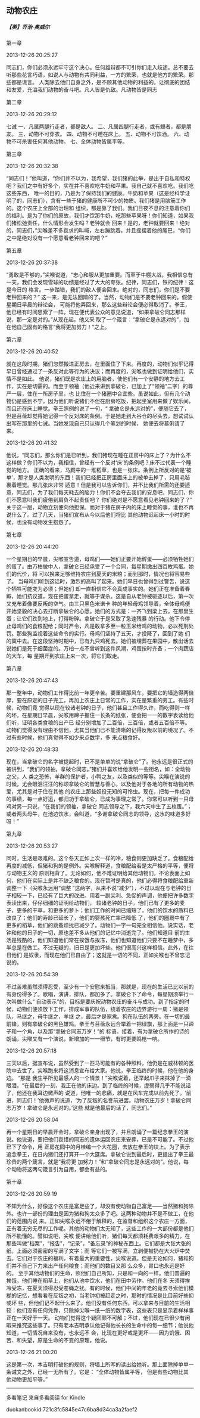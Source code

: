 ## 动物农庄

##### 【英】乔治·奥威尔

  

  第一章

  

2013-12-26 20:25:27

同志们，你们必须永远牢守这个决心。任何雄辩都不可引你们走入歧途。总不要去听那些花言巧语，如说人与动物有共同利益，一方的繁荣，也就是他方的繁荣。那些都是谎言。
人类除去他们自身之外，是不顾其他动物的利益的。让彻底的团结和友爱，充溢我们动物的奋斗吧。凡人皆是仇敌。凡动物皆是同志

  

  第二章

  

2013-12-26 20:29:12

七诫 一、凡属两腿行走者，都是敌人。 二、凡属四腿行走者，或有翅者，都是朋友。 三、动物不可穿衣。 四、动物不可睡在床上。 五、动物不可饮酒。
六、动物不可杀害任何其他动物。 七、全体动物皆属平等。

  

  第三章

  

2013-12-26 20:32:38

“同志们！”他叫道，“你们并不以为，我希望，我们猪的此举，是出于自私和特权吧？我们之中有好多个，实在并不喜欢吃牛奶和苹果。我自己就不喜欢吃。我们吃这些东西，
唯一的目的，乃是为了保持我们的健康。牛奶和苹果（这是经科学证明了的，同志们），含有一些于猪的健康所不可少的物质。我们猪是用脑筋工作的。这个农庄上全部的治理和
组织，都是靠了我们。我们日夜不息的注意着你们的福利。是为了你们的原故，我们才饮那牛奶，吃那些苹果呀！你们知道，如果我们猪松弛责任，什么情形会发生吗？老钟就会
回来！是的，老钟就要回来！绝对的，同志们，”尖喉差不多哀求的叫喊，左右蹦跳着，并且摇摆着他的尾巴，“你们之中是绝对没有一个愿意看老钟回来的吧？”

  

  第五章

  

2013-12-26 20:37:38

“勇敢是不够的，”尖喉说道，“忠心和服从更加重要。而至于牛棚大战，我相信总有一天，我们会发现雪球的功绩是经过了大大的夸张。纪律，同志们，铁的纪律！这是今日的
格言。一步踏错，我们的敌人便会回来。绝对的，同志们，你们是不要老钟回来的？” 这一来，是无法回辩的了。当然，动物们是不要老钟回来的。假使星期日早晨的辩论会，
可能将他弄回来，那么这些辩论会便必得取消了。拳王，他已经有时间思索了一阵，现在便代表公众的意见说道，“如果拿破仑同志那样说，那一定是对的。”从现在起，他又采
取了一个箴言：“拿破仑是永远对的”，加在他自己固有的格言“我将更加努力！”之上。

  

  第六章

  

2013-12-26 20:40:52

就在这段时期，猪们忽然搬进正房去，在里面住了下来。再度的，动物们似乎记得早日曾经通过了一条反对此等行为的决议；而再度的，尖喉也做到证明给他们，实情不是如此。
他说，猪们既是农庄上的用脑者，使他们有一个安静的地方去工作，实在是切需的。而至于领袖（他近来讲到拿破仑，已加上了“领袖”二字）的尊严一层，住在一所房子里，也
比住在一个猪圈中合宜些。虽说如此，但有几个动物仍是感到不宁，因为他们听说猪们不但在厨房吃饭，把起坐室用来做了娱乐间，而且还在床上睡觉。拳王照例的说了一句，“
拿破仑是永远对的”，便随它去了，但是苜蓿却觉得她记得一个反对床的条例。于是她走到大谷仓的尽头去，想试试认出写在那里的七诫。当她发现自己只认得几个笔划的时候，
她便去将慕俐请了来。

  

2013-12-26 20:41:32

他说，“同志们，那么你们是已听到，我们猪现在睡在正房中的床上了？为什么不这样做？你们不以为，我相信，曾经有一个反对‘床’的条例吧？床不过代表一个睡觉的地方。
正确的看来，马厩中的一堆稻草，也是一张床。条例上所反对的是‘被单’，那才是人类发明的东西！我们已经把正房里面床上的被单去掉了，只用毛毡裹着睡觉。那几张床非常
适意！但是我可以告诉你们，并不比我们所需的还要适意，同志们，为了我们每天耗去的脑力！你们不会夺去我们的安息吧，同志们，你们不愿意叫我们疲倦到肩负不起责任吧？
你们绝对是不愿意看见老钟回来的了？” 关于这一层，动物立刻便向他担保。而对于猪在房子内的床上睡觉的事，谁也不再说什么了。过了几天，当猪们宣布从今以后他们将比
其他动物迟起床一小时的时候，也没有动物发生抱怨了。

  

  第七章

  

2013-12-26 20:44:20

一个星期日的早晨，尖喉宣吿道，母鸡们——她们正要开始孵蛋——必须牺牲她们的蛋了。由万柏做中人，拿破仑已经承受了一个合同，每星期缴出四百枚鸡蛋。她们的代价，将
可以换来足够维持农庄到夏天的米粮；而到那时，情况也将容易些了。 当母鸡们听到这话时，激烈的高叫了起来。她们早日也曾得到过警吿，说这个牺牲可能变为必须；但她们
却一直相信它不会真成事实的。她们正在准备着春孵，她们抗议道，现在把蛋拿走，就等于谋杀。这是自从老钟被驱逐以后，第一次又充布着像要反叛的空气。由三只黑色米诺卡
种的年轻母鸡领导着，全体母鸡便开始坚毅的决心去打断拿破仑的心愿。她们的方式是：一齐飞到梁上去，在那里生蛋；让它们跌到地上，打得粉碎。拿破仑于是采取了急速残暴
的行动。他下令停止母鸡们的食粮配给；同时严令，凡是敢拿多至一粒玉米给鸡的动物，必以死刑处罚。那些狗监视着这些命令的实行。母鸡们坚持了五天，才投降了，回到了她
们的窠中去。在这段坚持时期中，已有九只鸡死去。她们被埋葬在果园中，散出话去说她们是死于细菌症的。万柏一点不曾听到这件风潮，鸡蛋按时齐备；一个肉蔬店的大车，每
星期开到农庄上来一次，将它们取走。

  

  第八章

  

2013-12-26 20:47:43

那一整年中，动物们工作得比前一年更辛苦。要重建那风车，要把它的墙造得两倍厚，要在原定的日子完工，再加上农庄上日常的工作，实在是繁重的劳工。有些时候，动物们竟
觉得以现在较诸老钟的日子，他们甚且工作得久许，而吃得则一样的坏。在星期日早晨，尖喉用蹄子握住一长条的纸张，便会把一一的数字表读给他们听，证明各类食粮的出产已
经分别增加了二百倍，三百倍，或者五百倍不等。动物们觉得没有理由不信他，尤其当他们已不能清晰的记得反叛以前的境况了。不过有些时候，他们真觉得不如少来点数字，多
来点粮食好。

  

2013-12-26 20:48:33

现在，当拿破仑的名字被提起时，已不是单单的说“拿破仑”了。他永远是很正式的被讲到，“我们的领袖，拿破仑同志。”猪们并喜欢给他发明一些衔名，如：全动物之父，人
类之恐怖，羊群的保护者，小鸭之友，以及类似的等等。尖喉在演说的时候，尤会眼泪汪汪的称颂拿破仑的智慧与善心，以及他对于各地的所有动物的热爱，尤其是对于住在其他
的农庄上那些奴役无知的可怜虫。现在，把每一件成功的事绩，每一点好运，都归功于拿破仑，已成为事理之常了。你常可以听到一只母鸡对另一只说，“在我们的领袖，拿破仑
同志领导之下，我六天中生了五枚蛋。”；或者两头母牛，在池边饮水，会叫道，“多谢拿破仑同志的领导，这水的味道多好呀！”

  

  第九章

  

2013-12-26 20:53:27

同时，生活是艰难的。这个冬天正如上次一样的冷，粮食则更加缺乏了。食粮配给再度的减低，但猪和狗的是例外。尖喉解释道，食粮配给若是太严格的平等，便将与动物主义的
原则相背了。无论如何，他不难证明给其他动物们，不论表面上如何，他们在实际上是并不缺乏粮食的。现在暂时是真的，他们必得将食粮配给重新调整一下（尖喉永远用“调整
”这两字，从来不说“减少”），不过以现在与老钟的日子相较一下，已经有了巨大的改进。用着一副尖利、急促的声调，他便把许多数字表读出来，仔仔细细的证明给动物们，
较诸老钟的日子，他们已有了更多的麦子，更多的干草，和更多的萝卜；他们工作的时间已缩短了，他们的饮水的质料已改良了；他们的寿龄已延长了，他们的婴孩死亡率已降低
了，他们的圈厩中有了更多的稻草，他们的跳蚤烦扰已减少了。动物们一字一句完全相信他。说实话，老钟和他的日子的一切，原也差不多从他们的记忆中消逝完了。他们知道目
前的生活是残酷的，他们知道他们常在挨饿与挨冻，他们也知道他们只要不在睡梦中，多半总是在做工。不过无疑的，旧日是更加坏些。他们很高兴这样相信。此外，在往日他们
是奴隶，而现在他们已自由了；这就是一切的不同，正如尖喉也不曾忘记说的。

  

2013-12-26 20:54:39

不过苦难虽然须得忍受，至少有一个安慰来抵当，那就是，现在的生活已比以前的有身份得多了。歌唱，演讲，排队，都加多了。拿破仑下了命令，每星期须举行一次叫做什么“
自动表示”的，目标是要庆祝动物农庄的奋斗与成功。到了指定的时候，动物们便须放下工作，排成军事的队伍，绕着农庄的边界游行一周：猪是领队，马继之，母牛继之，羊继
之，最后才是家禽。狗在队伍的两旁。在一切的最前锋，则有拿破仑的黑色雄鸡。拳王与苜蓿永远合举着一把绿旗，那上面是一只蹄子和一个角，以及那“拿破仑同志万岁！”的
标语。接着，有为拿破仑所作的诗的朗诵，尖喉又有一个演说，新增加的一一细节，有时更要鸣枪一响。

  

2013-12-26 20:57:18

三天以后，据宣布说，虽然受到了一匹马可能有的各种照料，他仍是在威林顿的医院中去世了。尖喉跑来将这消息宣布给大家。他说，拳王临终的时候，他在他的身边。 “那是
我生平所见最感人的一个情景！”尖喉说着，还举起爪子来抹掉了一滴眼泪。“在最后的一刻，我正在他的床边。到了临终的时候，虚弱得几乎不能说话了，他还在我耳边微声的
说道，他唯一的悲痛，就是在风车完成以前先死了。‘前进，同志们！’他微声的说道，‘为了反叛的名誉前进罢。动物农庄万岁！拿破仑同志万岁！拿破仑是永远对的。’这些
就是他最后的话了，同志们。”

  

2013-12-26 20:58:04

再一个星期日的早晨开会时，拿破仑亲身出现了，并且朗诵了一篇纪念拳王的演说。他说道，要把他们哀惜的同志的遗体运回农庄来安葬，已是不可能了。不过他已下了命令，用
正房花园中的月桂编一个大花圈，去放在拳王的坟上。为了表示追念拳王，在日内猪们还打算开一个大筵席。拿破仑说到最后时，更提出了拳王最珍贵的两个箴言，就是“我将更
加努力！”和“拿破仑同志是永远对的”。他说，每个动物将这两句箴言引为自用，都会有益的。

  

  第十章

  

2013-12-26 20:59:19

不知为什么，好像这个农庄是富足些了，却没有使动物自己富足——当然猪和狗除外。也许一部份的理由是因为猪和狗太众多了吧。这两种动物并不是不做工，在他们的范围内说
来。正如尖喉永远不倦于解释的，在监督和组织这个农庄一方面，正有着无穷无尽的工作呢。其他的动物们太无知了，这些工作的一大部份都是他们所不能懂的。譬如说吧，尖喉
便讲给他们听，猪们每天都须耗费艰多的精力，在那些叫做“档案”，“报吿”，“记录”，“备忘录”的神秘东西上。它们都是大张大张的纸，上面必须密密的写满了文字；而
等它们一被写满，立剥便被扔在大火炉中焚去。它们对于农庄的福利，有着最大的重要性，尖喉说道。但是无论如何，猪和狗们并不自己下力来出产任何粮食；而他们的数目又那
么众多，胃口也永远是好的。 至于其他动物们的生命，照他们自己所知，只是和一向的一样。他们普遍的挨饿，他们睡在稻草上，他们从池中饮水，他们在田中劳作。他们在冬
天须得挨冷受冻，在夏天须得忍受苍蝇之扰。有的时候，他们中间的年老的竟去寻索他们模糊的记忆，想看看在反叛之初，当老钟初被赶走之时，那时的情况是比目前好些抑或坏
些，但他们记不起什么来了。他们没有任何东西，可以拿来与目前的生活相较：他们没有任何凭靠，只除掉尖喉一纸一纸的数字表，这些表只是显示着样样事正在一天好于一天。
动物们觉得这个疑团颇不可解；不过，他们现在已很少有闲暇来推究这些事了。只有老本吉明承认他记得他长长的生命中的每一细节；他说他知道，一切情况自来没有，也永远不
会，比现在更好或是更坏——因为饥饿、困苦、和失望，原是生命的不变的原理，他说。

  

2013-12-26 21:00:20

这是第一次，本吉明打破他的规则，将墙上所写的读出给她听。那上面除掉单单一条诫文之外，已经一无所有了。它是： “全体动物皆属平等，
但是有些动物比其他动物更加平等。”

* * *

多看笔记 来自多看阅读 for Kindle

duokanbookid:721c3fc5845e47c6ba8d34ca3a2faef2

